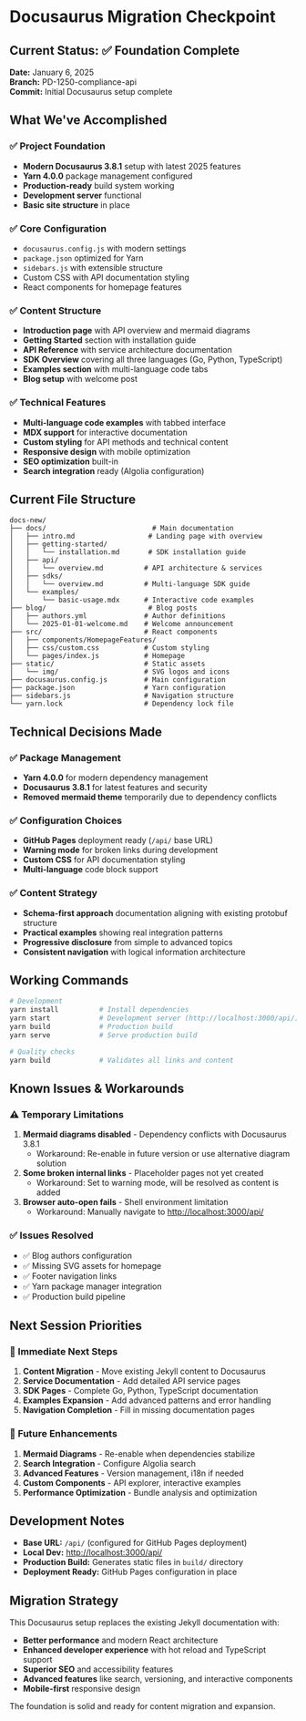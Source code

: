 # Docusaurus Migration Checkpoint

## Current Status: ✅ Foundation Complete

**Date:** January 6, 2025  
**Branch:** PD-1250-compliance-api  
**Commit:** Initial Docusaurus setup complete

## What We've Accomplished

### ✅ Project Foundation

- **Modern Docusaurus 3.8.1** setup with latest 2025 features
- **Yarn 4.0.0** package management configured
- **Production-ready** build system working
- **Development server** functional
- **Basic site structure** in place

### ✅ Core Configuration

- `docusaurus.config.js` with modern settings
- `package.json` optimized for Yarn
- `sidebars.js` with extensible structure
- Custom CSS with API documentation styling
- React components for homepage features

### ✅ Content Structure

- **Introduction page** with API overview and mermaid diagrams
- **Getting Started** section with installation guide
- **API Reference** with service architecture documentation
- **SDK Overview** covering all three languages (Go, Python, TypeScript)
- **Examples section** with multi-language code tabs
- **Blog setup** with welcome post

### ✅ Technical Features

- **Multi-language code examples** with tabbed interface
- **MDX support** for interactive documentation
- **Custom styling** for API methods and technical content
- **Responsive design** with mobile optimization
- **SEO optimization** built-in
- **Search integration** ready (Algolia configuration)

## Current File Structure

```text
docs-new/
├── docs/                          # Main documentation
│   ├── intro.md                  # Landing page with overview
│   ├── getting-started/
│   │   └── installation.md       # SDK installation guide
│   ├── api/
│   │   └── overview.md          # API architecture & services
│   ├── sdks/
│   │   └── overview.md          # Multi-language SDK guide
│   └── examples/
│       └── basic-usage.mdx      # Interactive code examples
├── blog/                         # Blog posts
│   ├── authors.yml              # Author definitions
│   └── 2025-01-01-welcome.md    # Welcome announcement
├── src/                         # React components
│   ├── components/HomepageFeatures/
│   ├── css/custom.css           # Custom styling
│   └── pages/index.js           # Homepage
├── static/                      # Static assets
│   └── img/                     # SVG logos and icons
├── docusaurus.config.js         # Main configuration
├── package.json                 # Yarn configuration
├── sidebars.js                  # Navigation structure
└── yarn.lock                    # Dependency lock file
```

## Technical Decisions Made

### ✅ Package Management

- **Yarn 4.0.0** for modern dependency management
- **Docusaurus 3.8.1** for latest features and security
- **Removed mermaid theme** temporarily due to dependency conflicts

### ✅ Configuration Choices

- **GitHub Pages** deployment ready (`/api/` base URL)
- **Warning mode** for broken links during development
- **Custom CSS** for API documentation styling
- **Multi-language** code block support

### ✅ Content Strategy

- **Schema-first approach** documentation aligning with existing protobuf structure
- **Practical examples** showing real integration patterns
- **Progressive disclosure** from simple to advanced topics
- **Consistent navigation** with logical information architecture

## Working Commands

```bash
# Development
yarn install          # Install dependencies
yarn start            # Development server (http://localhost:3000/api/)
yarn build            # Production build
yarn serve            # Serve production build

# Quality checks
yarn build            # Validates all links and content
```

## Known Issues & Workarounds

### ⚠️ Temporary Limitations

1. **Mermaid diagrams disabled** - Dependency conflicts with Docusaurus 3.8.1
   - Workaround: Re-enable in future version or use alternative diagram solution
2. **Some broken internal links** - Placeholder pages not yet created
   - Workaround: Set to warning mode, will be resolved as content is added
3. **Browser auto-open fails** - Shell environment limitation
   - Workaround: Manually navigate to <http://localhost:3000/api/>

### ✅ Issues Resolved

- ✅ Blog authors configuration
- ✅ Missing SVG assets for homepage
- ✅ Footer navigation links
- ✅ Yarn package manager integration
- ✅ Production build pipeline

## Next Session Priorities

### 🎯 Immediate Next Steps

1. **Content Migration** - Move existing Jekyll content to Docusaurus
2. **Service Documentation** - Add detailed API service pages
3. **SDK Pages** - Complete Go, Python, TypeScript documentation
4. **Examples Expansion** - Add advanced patterns and error handling
5. **Navigation Completion** - Fill in missing documentation pages

### 🔮 Future Enhancements

1. **Mermaid Diagrams** - Re-enable when dependencies stabilize
2. **Search Integration** - Configure Algolia search
3. **Advanced Features** - Version management, i18n if needed
4. **Custom Components** - API explorer, interactive examples
5. **Performance Optimization** - Bundle analysis and optimization

## Development Notes

- **Base URL:** `/api/` (configured for GitHub Pages deployment)
- **Local Dev:** <http://localhost:3000/api/>
- **Production Build:** Generates static files in `build/` directory
- **Deployment Ready:** GitHub Pages configuration in place

## Migration Strategy

This Docusaurus setup replaces the existing Jekyll documentation with:

- **Better performance** and modern React architecture
- **Enhanced developer experience** with hot reload and TypeScript support
- **Superior SEO** and accessibility features
- **Advanced features** like search, versioning, and interactive components
- **Mobile-first** responsive design

The foundation is solid and ready for content migration and expansion.
